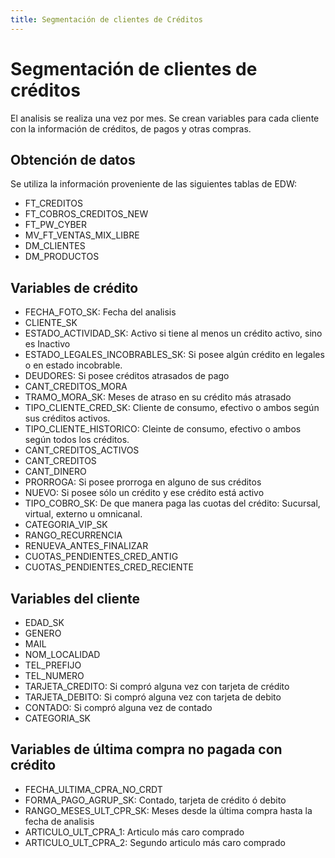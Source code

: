 ```yaml
---
title: Segmentación de clientes de Créditos
---
```


# Segmentación de clientes de créditos

El analisis se realiza una vez por mes. Se crean variables para cada cliente con la información de créditos, de pagos y otras compras.

## Obtención de datos

Se utiliza la información proveniente de las siguientes tablas de EDW:

+ FT_CREDITOS
+ FT_COBROS_CREDITOS_NEW
+ FT_PW_CYBER
+ MV_FT_VENTAS_MIX_LIBRE
+ DM_CLIENTES
+ DM_PRODUCTOS


## Variables de crédito

+ FECHA_FOTO_SK: Fecha del analisis
+ CLIENTE_SK 
+ ESTADO_ACTIVIDAD_SK:
Activo si tiene al menos un crédito activo, sino es Inactivo
+ ESTADO_LEGALES_INCOBRABLES_SK:
Si posee algún crédito en legales o en estado incobrable.
+ DEUDORES:
Si posee créditos atrasados de pago
+ CANT_CREDITOS_MORA
+ TRAMO_MORA_SK:
Meses de atraso en su crédito más atrasado
+ TIPO_CLIENTE_CRED_SK: Cliente de consumo, efectivo o ambos según sus créditos activos.
+ TIPO_CLIENTE_HISTORICO:
Cleinte de consumo, efectivo o ambos según todos los créditos.
+ CANT_CREDITOS_ACTIVOS
+ CANT_CREDITOS
+ CANT_DINERO
+ PRORROGA: Si posee prorroga en alguno de sus créditos
+ NUEVO: Si posee sólo un crédito y ese crédito está activo
+ TIPO_COBRO_SK: De que manera paga las cuotas del crédito: Sucursal, virtual, externo u omnicanal.
+ CATEGORIA_VIP_SK
+ RANGO_RECURRENCIA
+ RENUEVA_ANTES_FINALIZAR
+ CUOTAS_PENDIENTES_CRED_ANTIG
+ CUOTAS_PENDIENTES_CRED_RECIENTE


## Variables del cliente

+ EDAD_SK
+ GENERO
+ MAIL
+ NOM_LOCALIDAD
+ TEL_PREFIJO
+ TEL_NUMERO
+ TARJETA_CREDITO: Si compró alguna vez con tarjeta de crédito
+ TARJETA_DEBITO: Si compró alguna vez con tarjeta de debito
+ CONTADO: Si compró alguna vez de contado
+ CATEGORIA_SK



## Variables de última compra no pagada con crédito

+ FECHA_ULTIMA_CPRA_NO_CRDT
+ FORMA_PAGO_AGRUP_SK: Contado, tarjeta de crédito ó debito
+ RANGO_MESES_ULT_CPR_SK: Meses desde la última compra hasta la fecha de analisis
+ ARTICULO_ULT_CPRA_1: Articulo más caro comprado
+ ARTICULO_ULT_CPRA_2: Segundo articulo más caro comprado




